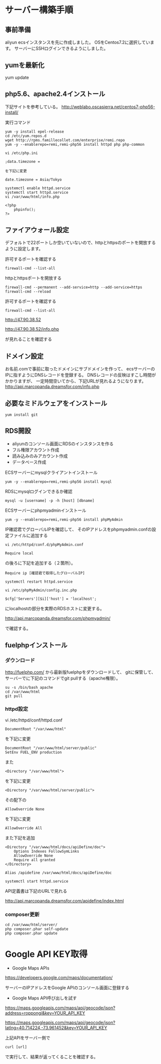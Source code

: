 # サーバー構築手順
## 事前準備
aliyun ecsインスタンスを先に作成しました。
OSをCentos7.2に選択しています。
サーバーにSSHログインできるようにしました。

## yumを最新化
yum update

## php5.6、apache2.4インストール
下記サイトを参考している。
http://weblabo.oscasierra.net/centos7-php56-install/

実行コマンド

    yum -y install epel-release
    cd /etc/yum.repos.d
    wget http://rpms.famillecollet.com/enterprise/remi.repo
    yum -y --enablerepo=remi,remi-php56 install httpd php php-common

    vi /etc/php.ini

    ;data.timezone = 

    を下記に変更

    date.timezone = Asia/Tokyo

    systemctl enable httpd.service
    systemctl start httpd.service
    vi /var/www/html/info.php

    <?php
        phpinfo();
    ?>


## ファイアウォール設定
デフォルトで22ポートしか空いていないので、httpとhttpsのポートを開放するように設定します。

許可するポートを確認する

    firewall-cmd --list-all

httpとhttpsポートを開放する

    firewall-cmd --permanent --add-service=http --add-service=https
    firewall-cmd --reload

許可するポートを確認する

    firewall-cmd --list-all

http://47.90.38.52

http://47.90.38.52/info.php

が見れることを確認する

## ドメイン設定
お名前.comで事前に取ったドメインにサブドメインを作って、
ecsサーバーのIPに指すようにDNSレコードを登録する。
DNSレコードの反映はすこし時間がかかりますが、
一定時間空いてから、下記URLが見れるようになります。
http://api.marcopanda.dreamsfor.com/info.php

## 必要なミドルウェアをインストール
    yum install git

## RDS開設
- aliyunのコンソール画面にRDSのインスタンスを作る
- フル権限アカウント作成
- 読み込みのみアカウント作成
- データベース作成

ECSサーバーにmysqlクライアントインストール

    yum -y --enablerepo=remi,remi-php56 install mysql

RDSにmysqlログインできるか確認

    mysql -u [username] -p -h [host] [dbname]

ECSサーバーにphpmyadminインストール

    yum -y --enablerepo=remi,remi-php56 install phpMyAdmin

IP確認君でグローバルIPを確認して、
そのIPアドレスをphpmyadmin.confの設定ファイルに追加する

    vi /etc/httpd/conf.d/phpMyAdmin.conf

    Require local

の後ろに下記を追加する（２箇所）。

    Require ip [確認君で取得したグローバルIP]

    systemctl restart httpd.service

    vi /etc/phpMyAdmin/config.inc.php

    $cfg['Servers'][$i]['host'] = 'localhost';

にlocalhostの部分を実際のRDSホストに変更する。

http://api.marcopanda.dreamsfor.com/phpmyadmin/

で確認する。

## fuelphpインストール

### ダウンロード

http://fuelphp.com/
から最新版fuelphpをダウンロードして、
gitに保管して、サーバーでに下記のコマンドでgit pullする（apache権限）。

    su -s /bin/bash apache
    cd /var/www/html
    git pull

### httpd設定

vi /etc/httpd/conf/httpd.conf

    DocumentRoot "/var/www/html"

を下記に変更

    DocumentRoot "/var/www/html/server/public"
    SetEnv FUEL_ENV production

また

    <Directory "/var/www/html">
	
を下記に変更

    <Directory "/var/www/html/server/public">

その配下の

    AllowOverride None

を下記に変更

    AllowOverride All

また下記を追加

    <Directory "/var/www/html/docs/apiDefine/doc">
        Options Indexes FollowSymLinks
        AllowOverride None
        Require all granted
    </Directory>

    Alias /apidefine /var/www/html/docs/apiDefine/doc

    systemctl start httpd.service

API定義書は下記のURLで見れる

http://api.marcopanda.dreamsfor.com/apidefine/index.html

### composer更新

    cd /var/www/html/server/
    php composer.phar self-update
    php composer.phar update



# Google API KEY取得
- Google Maps APIs

https://developers.google.com/maps/documentation/

サーバーのIPアドレスをGoogle APIのコンソール画面に登録する

- Google Maps API呼び出しを試す

https://maps.googleapis.com/maps/api/geocode/json?address=roppongi&key=YOUR_API_KEY

https://maps.googleapis.com/maps/api/geocode/json?latlng=40.714224,-73.961452&key=YOUR_API_KEY

上記APIをサーバー側で

    curl [url]

で実行して、結果が返ってくることを確認する。
